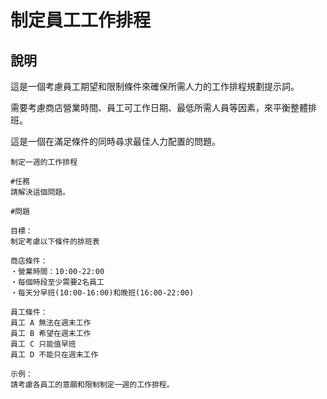 # 制定員工工作排程

## 說明
這是一個考慮員工期望和限制條件來確保所需人力的工作排程規劃提示詞。

需要考慮商店營業時間、員工可工作日期、最低所需人員等因素，來平衡整體排班。

這是一個在滿足條件的同時尋求最佳人力配置的問題。

```plaintext
制定一週的工作排程

#任務
請解決這個問題。

#問題

目標：
制定考慮以下條件的排班表

商店條件：
・營業時間：10:00-22:00
・每個時段至少需要2名員工
・每天分早班(10:00-16:00)和晚班(16:00-22:00)

員工條件：
員工 A 無法在週末工作
員工 B 希望在週末工作
員工 C 只能值早班
員工 D 不能只在週末工作

示例：
請考慮各員工的意願和限制制定一週的工作排程。